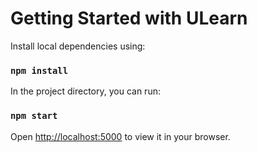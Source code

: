 # Getting Started with ULearn

Install local dependencies using:

### `npm install`

In the project directory, you can run:

### `npm start`

Open [http://localhost:5000](http://localhost:5000/) to view it in your browser.
